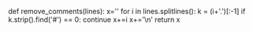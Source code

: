 def remove_comments(lines):
    x=''
    for i in lines.splitlines():
        k = (i+'.')[:-1]
        if k.strip().find('#') == 0:
            continue
        x+=i
        x+='\n'
    return x
